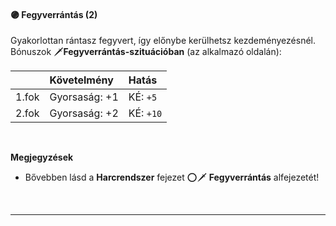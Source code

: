 #### 🟣 Fegyverrántás (2)

Gyakorlottan rántasz fegyvert, így előnybe kerülhetsz kezdeményezésnél.<br />
Bónuszok 🗡️**Fegyverrántás-szituációban** (az alkalmazó oldalán):

| |  Követelmény | Hatás  |
| :----------- | :----------- | :----------- |
| 1.fok | Gyorsaság:&nbsp;+1<br />|  KÉ:&nbsp;`+5`<br />|
| 2.fok | Gyorsaság:&nbsp;+2<br />|  KÉ:&nbsp;`+10`<br />|

<br />

**Megjegyzések**

- Bővebben lásd a **Harcrendszer** fejezet ⭕🗡️ **Fegyverrántás** alfejezetét!

<br />

---